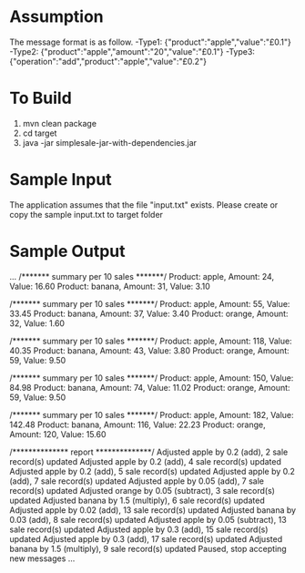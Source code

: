 # Assumption
The message format is as follow.
-Type1: {"product":"apple","value":"£0.1"}
-Type2: {"product":"apple","amount":"20","value":"£0.1"}
-Type3: {"operation":"add","product":"apple","value":"£0.2"}

# To Build
1) mvn clean package
2) cd target
3) java -jar simplesale-jar-with-dependencies.jar


# Sample Input
The application assumes that the file "input.txt" exists.
Please create or copy the sample input.txt to target folder


# Sample Output
...
/******* summary per 10 sales *******/
Product: apple, Amount: 24, Value: 16.60
Product: banana, Amount: 31, Value: 3.10

/******* summary per 10 sales *******/
Product: apple, Amount: 55, Value: 33.45
Product: banana, Amount: 37, Value: 3.40
Product: orange, Amount: 32, Value: 1.60

/******* summary per 10 sales *******/
Product: apple, Amount: 118, Value: 40.35
Product: banana, Amount: 43, Value: 3.80
Product: orange, Amount: 59, Value: 9.50

/******* summary per 10 sales *******/
Product: apple, Amount: 150, Value: 84.98
Product: banana, Amount: 74, Value: 11.02
Product: orange, Amount: 59, Value: 9.50

/******* summary per 10 sales *******/
Product: apple, Amount: 182, Value: 142.48
Product: banana, Amount: 116, Value: 22.23
Product: orange, Amount: 120, Value: 15.60

/************** report **************/
Adjusted apple by 0.2 (add), 2 sale record(s) updated
Adjusted apple by 0.2 (add), 4 sale record(s) updated
Adjusted apple by 0.2 (add), 5 sale record(s) updated
Adjusted apple by 0.2 (add), 7 sale record(s) updated
Adjusted apple by 0.05 (add), 7 sale record(s) updated
Adjusted orange by 0.05 (subtract), 3 sale record(s) updated
Adjusted banana by 1.5 (multiply), 6 sale record(s) updated
Adjusted apple by 0.02 (add), 13 sale record(s) updated
Adjusted banana by 0.03 (add), 8 sale record(s) updated
Adjusted apple by 0.05 (subtract), 13 sale record(s) updated
Adjusted apple by 0.3 (add), 15 sale record(s) updated
Adjusted apple by 0.3 (add), 17 sale record(s) updated
Adjusted banana by 1.5 (multiply), 9 sale record(s) updated
Paused, stop accepting new messages
...
